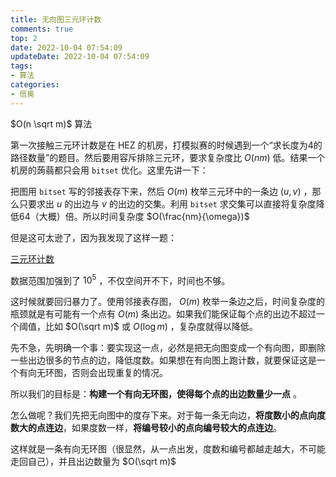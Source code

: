 ```yaml
---
title: 无向图三元环计数
comments: true
top: 2
date: 2022-10-04 07:54:09
updateDate: 2022-10-04 07:54:09
tags:
- 算法
categories:
- 信奥
---
```


$O(n \sqrt m)$ 算法

<!--more-->

第一次接触三元环计数是在 HEZ 的机房，打模拟赛的时候遇到一个“求长度为4的路径数量”的题目。然后要用容斥排除三元环，要求复杂度比 $O(nm)$ 低。结果一个机房的蒟蒻都只会用 `bitset` 优化。这里先讲一下：

把图用 `bitset` 写的邻接表存下来，然后 $O(m)$ 枚举三元环中的一条边 $(u, v)$ ，那么只要求出 $u$ 的出边与 $v$ 的出边的交集。利用 `bitset` 求交集可以直接将复杂度降低64（大概）倍。所以时间复杂度 $O(\frac{nm}{\omega})$

但是这可太逊了，因为我发现了这样一题：

[三元环计数](https://www.luogu.com.cn/problem/P1989)

数据范围加强到了 $10^5$ ，不仅空间开不下，时间也不够。

这时候就要回归暴力了。使用邻接表存图， $O(m)$ 枚举一条边之后，时间复杂度的瓶颈就是有可能有一个点有 $O(m)$ 条出边。如果我们能保证每个点的出边不超过一个阈值，比如 $O(\sqrt m)$ 或 $O(\log m)$ ，复杂度就得以降低。

先不急，先明确一个事：要实现这一点，必然是把无向图变成一个有向图，即删除一些出边很多的节点的边，降低度数。如果想在有向图上跑计数，就要保证这是一个有向无环图，否则会出现重复的情况。

所以我们的目标是：**构建一个有向无环图，使得每个点的出边数量少一点** 。

怎么做呢？我们先把无向图中的度存下来。对于每一条无向边，**将度数小的点向度数大的点连边**，如果度数一样，**将编号较小的点向编号较大的点连边**。

这样就是一条有向无环图（很显然，从一点出发，度数和编号都越走越大，不可能走回自己），并且出边数量为 $O(\sqrt m)$ 